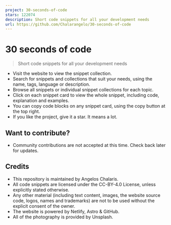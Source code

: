 ```yaml
---
project: 30-seconds-of-code
stars: 122074
description: Short code snippets for all your development needs
url: https://github.com/Chalarangelo/30-seconds-of-code
---
```


30 seconds of code
==================

> Short code snippets for all your development needs

-   Visit the website to view the snippet collection.
-   Search for snippets and collections that suit your needs, using the name, tags, language or description.
-   Browse all snippets or individual snippet collections for each topic.
-   Click on each snippet card to view the whole snippet, including code, explanation and examples.
-   You can copy code blocks on any snippet card, using the copy button at the top right.
-   If you like the project, give it a star. It means a lot.

Want to contribute?
-------------------

-   Community contributions are not accepted at this time. Check back later for updates.

Credits
-------

-   This repository is maintained by Angelos Chalaris.
-   All code snippets are licensed under the CC-BY-4.0 License, unless explicitly stated otherwise.
-   Any other material (including text content, images, the website source code, logos, names and trademarks) are not to be used without the explicit consent of the owner.
-   The website is powered by Netlify, Astro & GitHub.
-   All of the photography is provided by Unsplash.
